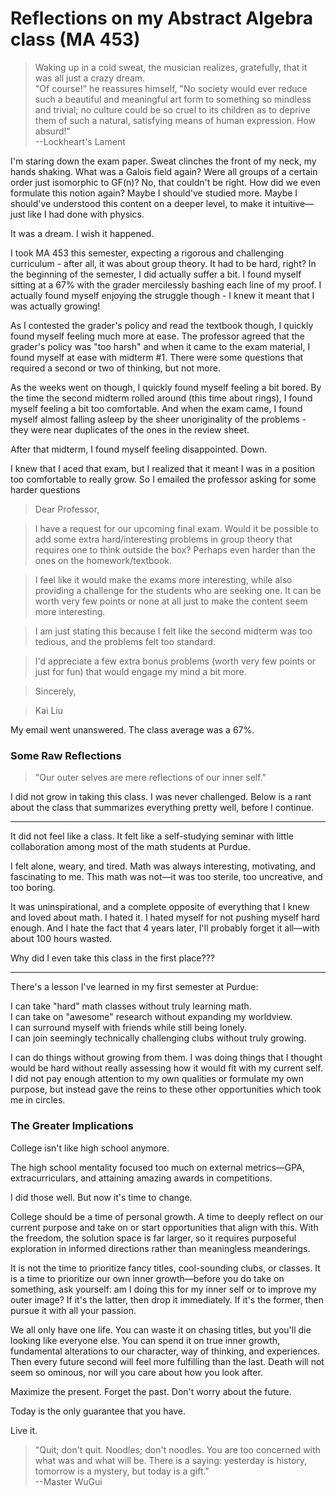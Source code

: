 # Reflections on my Abstract Algebra class (MA 453)

> Waking up in a cold sweat, the musician realizes, gratefully, that it was all just a crazy dream.  
> "Of course!" he reassures himself, "No society would ever reduce such a beautiful and meaningful art form to something so mindless and trivial; no culture could be so cruel to its children as to deprive them of such a natural, satisfying means of human expression. How absurd!"  
> --Lockheart's Lament

I'm staring down the exam paper. Sweat clinches the front of my neck, my hands shaking. What was a Galois field again? Were all groups of a certain order just isomorphic to GF(n)? No, that couldn't be right. How did we even formulate this notion again? Maybe I should've studied more. Maybe I should've understood this content on a deeper level, to make it intuitive—just like I had done with physics.  

It was a dream. I wish it happened.  

I took MA 453 this semester, expecting a rigorous and challenging curriculum - after all, it was about group theory. It had to be hard, right? In the beginning of the semester, I did actually suffer a bit. I found myself sitting at a 67% with the grader mercilessly bashing each line of my proof. I actually found myself enjoying the struggle though - I knew it meant that I was actually growing!

As I contested the grader's policy and read the textbook though, I quickly found myself feeling much more at ease. The professor agreed that the grader's policy was "too harsh" and when it came to the exam material, I found myself at ease with midterm #1. There were some questions that required a second or two of thinking, but not more.

As the weeks went on though, I quickly found myself feeling a bit bored. By the time the second midterm rolled around (this time about rings), I found myself feeling a bit too comfortable. And when the exam came, I found myself almost falling asleep by the sheer unoriginality of the problems - they were near duplicates of the ones in the review sheet.

After that midterm, I found myself feeling disappointed. Down. 

I knew that I aced that exam, but I realized that it meant I was in a position too comfortable to really grow. So I emailed the professor asking for some harder questions

>Dear Professor,

>I have a request for our upcoming final exam. Would it be possible to add some extra hard/interesting problems in group theory that requires one to think outside the box? Perhaps even harder than the ones on the homework/textbook.

>I feel like it would make the exams more interesting, while also providing a challenge for the students who are seeking one. It can be worth very few points or none at all just to make the content seem more interesting.

>I am just stating this because I felt like the second midterm was too tedious, and the problems felt too standard. 

>I'd appreciate a few extra bonus problems  (worth very few points or just for fun) that would engage my mind a bit more.

>Sincerely,

>Kai Liu 

My email went unanswered. The class average was a 67%.
### Some Raw Reflections

> "Our outer selves are mere reflections of our inner self."  

I did not grow in taking this class. I was never challenged. Below is a rant about the class that summarizes everything pretty well, before I continue.  

---

It did not feel like a class. It felt like a self-studying seminar with little collaboration among most of the math students at Purdue.  

I felt alone, weary, and tired. Math was always interesting, motivating, and fascinating to me. This math was not—it was too sterile, too uncreative, and too boring.  

It was uninspirational, and a complete opposite of everything that I knew and loved about math. I hated it. I hated myself for not pushing myself hard enough. And I hate the fact that 4 years later, I'll probably forget it all—with about 100 hours wasted.  

Why did I even take this class in the first place???  

---

There's a lesson I've learned in my first semester at Purdue:  

I can take "hard" math classes without truly learning math.  
I can take on "awesome" research without expanding my worldview.  
I can surround myself with friends while still being lonely.  
I can join seemingly technically challenging clubs without truly growing.  

I can do things without growing from them. I was doing things that I thought would be hard without really assessing how it would fit with my current self. I did not pay enough attention to my own qualities or formulate my own purpose, but instead gave the reins to these other opportunities which took me in circles.  

### The Greater Implications

College isn't like high school anymore.  

The high school mentality focused too much on external metrics—GPA, extracurriculars, and attaining amazing awards in competitions.  

I did those well. But now it's time to change.  

College should be a time of personal growth. A time to deeply reflect on our current purpose and take on or start opportunities that align with this. With the freedom, the solution space is far larger, so it requires purposeful exploration in informed directions rather than meaningless meanderings.  

It is not the time to prioritize fancy titles, cool-sounding clubs, or classes. It is a time to prioritize our own inner growth—before you do take on something, ask yourself: am I doing this for my inner self or to improve my outer image? If it's the latter, then drop it immediately. If it's the former, then pursue it with all your passion.  

We all only have one life. You can waste it on chasing titles, but you'll die looking like everyone else. You can spend it on true inner growth, fundamental alterations to our character, way of thinking, and experiences. Then every future second will feel more fulfilling than the last. Death will not seem so ominous, nor will you care about how you look after.  

Maximize the present. Forget the past. Don't worry about the future.  

Today is the only guarantee that you have.  

Live it.  

> "Quit; don't quit. Noodles; don't noodles. You are too concerned with what was and what will be. There is a saying: yesterday is history, tomorrow is a mystery, but today is a gift."  
> --Master WuGui
